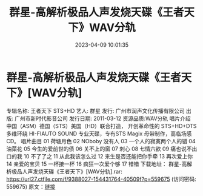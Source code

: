 ﻿---
title: 群星-高解析极品人声发烧天碟《王者天下》WAV分轨
date: 2023-04-09 10:01:35
categories: WAV车载音乐、镜像
tags: 华语中文
---
# 群星-高解析极品人声发烧天碟《王者天下》[WAV分轨]

专辑名称: 王者天下 STS+HD
艺人: 群星
发行: 广州市润声文化传播有限公司
出版: 广州市新时代影音公司
发行日期: 2011-03-12
资源品质:WAV分轨
唱片介绍
中国（ASM）德国（STS）美国（HD）联合打造，
开创革命性的 STS+HD+DTS 多维环绕
HI-FIAUTO SOUND 专业天碟，专有STS Magix
母带制作，高临场感CD。
唱片曲目
01 荷塘月色
02 NOboby 没有人
03 一个人的寂寞两个人的错
04 油菜花
05 今生的爱前世的债
06 关不上的窗
07 刺心
08 七情六欲
09 痛也说不出口的我
10 不了了之
11 从此我该怎么过
12 来生是否还能把你手牵
13 再次爱上你
14 亲爱的宝贝
15 一杯接一杯
16 疯狂一次爱个够
17 错错
下载地址：
群星-高解析极品人声发烧天碟《王者天下》[WAV分轨].rar: https://url27.ctfile.com/f/9388027-154431764-40509f?p=559675
(访问密码: 559675)
原文：[链接](https://blog.sina.com.cn/s/blog_1647c7e76010311d8.html)